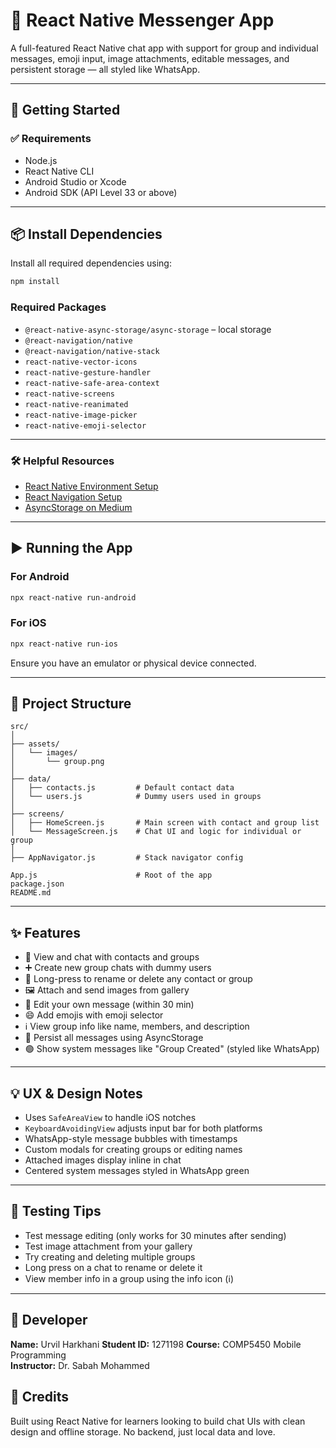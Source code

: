 # 💬 React Native Messenger App

A full-featured React Native chat app with support for group and individual messages, emoji input, image attachments, editable messages, and persistent storage — all styled like WhatsApp.

---

## 🚀 Getting Started

### ✅ Requirements

- Node.js  
- React Native CLI  
- Android Studio or Xcode  
- Android SDK (API Level 33 or above)

---

## 📦 Install Dependencies

Install all required dependencies using:

```bash
npm install
```

### Required Packages

- `@react-native-async-storage/async-storage` – local storage
- `@react-navigation/native`
- `@react-navigation/native-stack`
- `react-native-vector-icons`
- `react-native-gesture-handler`
- `react-native-safe-area-context`
- `react-native-screens`
- `react-native-reanimated`
- `react-native-image-picker`
- `react-native-emoji-selector`

---

### 🛠 Helpful Resources

- [React Native Environment Setup](https://reactnative.dev/docs/environment-setup)  
- [React Navigation Setup](https://reactnavigation.org/docs/getting-started)  
- [AsyncStorage on Medium](https://medium.com/tag/react-native)

---

## ▶️ Running the App

### For Android

```bash
npx react-native run-android
```

### For iOS

```bash
npx react-native run-ios
```

Ensure you have an emulator or physical device connected.

---

## 🧠 Project Structure

```plaintext
src/
│
├── assets/
│   └── images/
│       └── group.png
│
├── data/
│   ├── contacts.js         # Default contact data
│   └── users.js            # Dummy users used in groups
│
├── screens/
│   ├── HomeScreen.js       # Main screen with contact and group list
│   └── MessageScreen.js    # Chat UI and logic for individual or group
│
├── AppNavigator.js         # Stack navigator config

App.js                      # Root of the app
package.json
README.md
```

---

## ✨ Features

- 👥 View and chat with contacts and groups  
- ➕ Create new group chats with dummy users  
- 📝 Long-press to rename or delete any contact or group  
- 🖼 Attach and send images from gallery  
- 🧽 Edit your own message (within 30 min)  
- 😄 Add emojis with emoji selector  
- ℹ️ View group info like name, members, and description  
- 💾 Persist all messages using AsyncStorage  
- 🟢 Show system messages like "Group Created" (styled like WhatsApp)

---

## 💡 UX & Design Notes

- Uses `SafeAreaView` to handle iOS notches  
- `KeyboardAvoidingView` adjusts input bar for both platforms  
- WhatsApp-style message bubbles with timestamps  
- Custom modals for creating groups or editing names  
- Attached images display inline in chat  
- Centered system messages styled in WhatsApp green

---

## 🧪 Testing Tips

- Test message editing (only works for 30 minutes after sending)  
- Test image attachment from your gallery  
- Try creating and deleting multiple groups  
- Long press on a chat to rename or delete it  
- View member info in a group using the info icon (ℹ️)

---
## 🙌 Developer

**Name:** Urvil Harkhani
**Student ID:** 1271198
**Course:** COMP5450 Mobile Programming  
**Instructor:** Dr. Sabah Mohammed

## 🙌 Credits

Built using React Native for learners looking to build chat UIs with clean design and offline storage. No backend, just local data and love.
